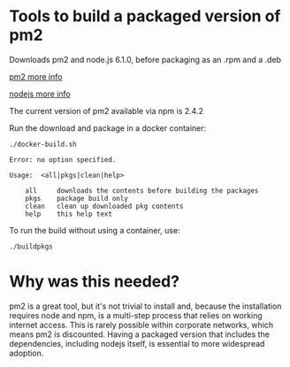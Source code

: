 # Tools to build a packaged version of pm2

Downloads pm2 and node.js 6.1.0, before packaging as an .rpm and a .deb

[pm2 more info](http://pm2.keymetrics.io/)

[nodejs more info](https://nodejs.org/en/)

The current version of pm2 available via npm is 2.4.2

Run the download and package in a docker container:

```
./docker-build.sh

Error: no option specified.

Usage:  <all|pkgs|clean|help>

    all     downloads the contents before building the packages
    pkgs    package build only
    clean   clean up downloaded pkg contents
    help    this help text
```

To run the build without using a container, use:

```
./buildpkgs
```

# Why was this needed?

pm2 is a great tool, but it's not trivial to install and, because the installation requires node and npm, is a multi-step process that relies on working internet access. This is rarely possible within corporate networks, which means pm2 is discounted. Having a packaged version that includes the dependencies, including nodejs itself, is essential to more widespread adoption.
